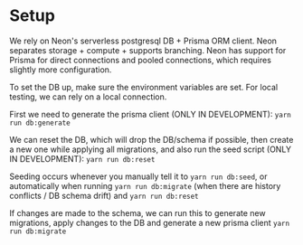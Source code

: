 # Setup

We rely on Neon's serverless postgresql DB + Prisma ORM client. Neon separates storage + compute + supports branching. Neon has support for Prisma for direct connections and pooled connections, which requires slightly more configuration.

To set the DB up, make sure the environment variables are set. For local testing, we can rely on a local connection.

First we need to generate the prisma client (ONLY IN DEVELOPMENT):
`yarn run db:generate`

We can reset the DB, which will drop the DB/schema if possible, then create a new one while applying all migrations, and also run the seed script (ONLY IN DEVELOPMENT):
`yarn run db:reset`

Seeding occurs whenever you manually tell it to `yarn run db:seed`, or automatically when running `yarn run db:migrate` (when there are history conflicts / DB schema drift) and `yarn run db:reset`

If changes are made to the schema, we can run this to generate new migrations, apply changes to the DB and generate a new prisma client
`yarn run db:migrate`

